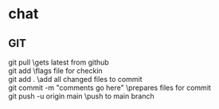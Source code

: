 # chat


 ## GIT
 git pull \\gets latest from github \
 git add <filename> \\flags file for checkin \
 git add .  \\add all changed files to commit \
 git commit -m "comments go here" \\prepares files for commit\
 git push -u origin main \\push to main branch